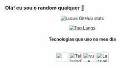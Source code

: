 ### Olá! eu sou o random qualquer 🤚

<div align="center">

![Lucas GitHub stats](https://github-readme-stats.vercel.app/api?username=LcsZro&show_icons=true&theme=radical)

[![Top Langs](https://github-readme-stats.vercel.app/api/top-langs/?username=LcsZro&langs_count=8)](https://github.com/anuraghazra/github-readme-stats)
    
<div align="center"
img src="https://desblogada.files.wordpress.co..." width="0px">

</div>

#### Tecnologias que uso no meu dia

<div style='display: incline_block'><br/>
     <img align="center" height="30" width="40" src="https://cdn.jsdelivr.net/gh/devicons/devicon/icons/nodejs/nodejs-original.svg">
    <img align='center' src="https://api.iconify.design/devicon/tailwindcss.svg" alt='Tailwind'  height='30'
     width='40'/>
    <img align="center" alt="vue" height="30" width="40" src="https://api.iconify.design/logos/vue.svg"/>
     <img align="center" alt="Laravel" height="30" width="40" src="https://api.iconify.design/logos/laravel.svg"/>

</div>








